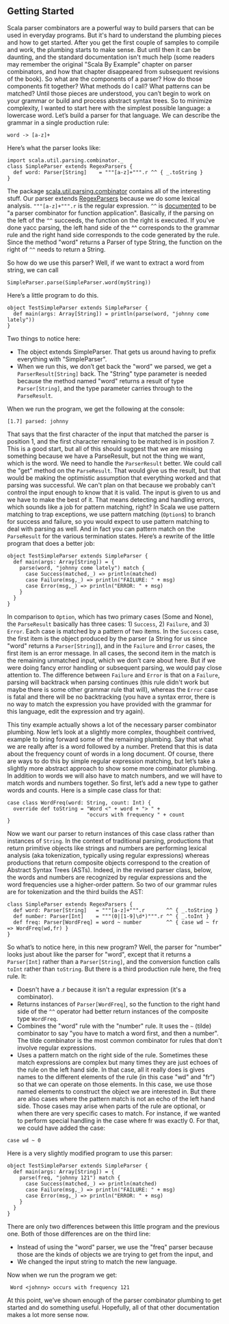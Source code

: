 ## Getting Started

Scala parser combinators are a powerful way to build parsers that can be used in everyday programs. But it's hard to understand the plumbing pieces and how to get started. After you get the first couple of samples to compile and work, the plumbing starts to make sense. But until then it can be daunting, and the standard documentation isn't much help (some readers may remember the original "Scala By Example" chapter on parser combinators, and how that chapter disappeared from subsequent revisions of the book). So what are the components of a parser? How do those components fit together? What methods do I call? What patterns can be matched? Until those pieces are understood, you can’t begin to work on your grammar or build and process abstract syntax trees. So to minimize complexity, I wanted to start here with the simplest possible language: a lowercase word. Let’s build a parser for that language. We can describe the grammar in a single production rule:

```
word -> [a-z]+
```

Here’s what the parser looks like: 


    import scala.util.parsing.combinator._
    class SimpleParser extends RegexParsers {
      def word: Parser[String]    = """[a-z]+""".r ^^ { _.toString }
    }


The package [scala.util.parsing.combinator](http://www.scala-lang.org/files/archive/api/current/scala-parser-combinators/scala/util/parsing/combinator) contains all of the interesting stuff. Our parser extends [RegexParsers](http://www.scala-lang.org/files/archive/api/current/scala-parser-combinators/scala/util/parsing/combinator/RegexParsers.html) because we do some lexical analysis. `"""[a-z]+""".r` is the regular expression. `^^` is [documented](http://www.scala-lang.org/files/archive/api/current/scala-parser-combinators/scala/util/parsing/combinator/Parsers$Parser.html#^^[U](f:T=>U):Parsers.this.Parser[U]) to be "a parser combinator for function application". Basically, if the parsing on the left of the `^^` succeeds, the function on the right is executed. If you've done yacc parsing, the left hand side of the ^^ corresponds to the grammar rule and the right hand side corresponds to the code generated by the rule. Since the method "word" returns a Parser of type String, the function on the right of `^^` needs to return a String.

So how do we use this parser? Well, if we want to extract a word from string, we can call


    SimpleParser.parse(SimpleParser.word(myString))

Here’s a little program to do this.

    object TestSimpleParser extends SimpleParser {
      def main(args: Array[String]) = println(parse(word, "johnny come lately"))
    }


Two things to notice here:
 
* The object extends SimpleParser. That gets us around having to prefix everything with "SimpleParser".
* When we run this, we don’t get back the "word" we parsed, we get a `ParserResult[String]` back. The "String" type parameter is needed because the method named "word" returns a result of type `Parser[String]`, and the type parameter carries through to the `ParseResult`.

When we run the program, we get the following at the console:


    [1.7] parsed: johnny 


That says that the first character of the input that matched the parser is position 1, and the first character remaining to be matched is in position 7. This is a good start, but all of this should suggest that we are missing something because we have a ParseResult, but not the thing we want, which is the word. We need to handle the `ParserResult` better. We could call the "get" method on the `ParseResult`. That would give us the result, but that would be making the optimistic assumption that everything worked and that parsing was successful. We can't plan on that because we probably can't control the input enough to know that it is valid. The input is given to us and we have to make the best of it. That means detecting and handling errors, which sounds like a job for pattern matching, right? In Scala we use pattern matching to trap exceptions, we use pattern matching (`Option`s) to branch for success and failure, so you would expect to use pattern matching to deal with parsing as well. And in fact you can pattern match on the `ParseResult` for the various termination states. Here’s a rewrite of the little program that does a better job:


    object TestSimpleParser extends SimpleParser {
      def main(args: Array[String]) = {    
        parse(word, "johnny come lately") match {
          case Success(matched,_) => println(matched)
          case Failure(msg,_) => println("FAILURE: " + msg)
          case Error(msg,_) => println("ERROR: " + msg)
        }
      }
    }


In comparison to `Option`, which has two primary cases (Some and None), the `ParseResult` basically has three cases: 1) `Success`, 2) `Failure`, and 3) `Error`. Each case is matched by a pattern of two items. In the `Success` case, the first item is the object produced by the parser (a String for us since "word" returns a `Parser[String]`), and in the `Failure` and `Error` cases, the first item is an error message. In all cases, the second item in the match is the remaining unmatched input, which we don’t care about here. But if we were doing fancy error handling or subsequent parsing, we would pay close attention to. The difference between `Failure` and `Error` is that on a `Failure`, parsing will backtrack when parsing continues (this rule didn't work but maybe there is some other grammar rule that will), whereas the `Error` case is fatal and there will be no backtracking (you have a syntax error, there is no way to match the expression you have provided with the grammar for this language, edit the expression and try again).

This tiny example actually shows a lot of the necessary parser combinator plumbing. Now let’s look at a slightly more complex, thoughbeit contrived, example to bring forward some of the remaining plumbing. Say that what we are really after is a word followed by a number. Pretend that this is data about the frequency count of words in a long document. Of course, there are ways to do this by simple regular expression matching, but let’s take a slightly more abstract approach to show some more combinator plumbing. In addition to words we will also have to match numbers, and we will have to match words and numbers together. So first, let’s add a new type to gather words and counts. Here is a simple case class for that:


    case class WordFreq(word: String, count: Int) {
      override def toString = "Word <" + word + "> " +
                              "occurs with frequency " + count
    }

Now we want our parser to return instances of this case class rather than instances of `String`. In the context of traditional parsing, productions that return primitive objects like strings and numbers are performing lexical analysis (aka tokenization, typically using regular expressions) whereas productions that return composite objects correspond to the creation of Abstract Syntax Trees (ASTs). Indeed, in the revised parser class, below, the words and numbers are recognized by regular expressions and the word frequencies use a higher-order pattern. So two of our grammar rules are for tokenization and the third builds the AST:
 
    class SimpleParser extends RegexParsers {
      def word: Parser[String]   = """[a-z]+""".r       ^^ { _.toString }
      def number: Parser[Int]    = """(0|[1-9]\d*)""".r ^^ { _.toInt }
      def freq: Parser[WordFreq] = word ~ number        ^^ { case wd ~ fr => WordFreq(wd,fr) }
    }

So what’s to notice here, in this new program? Well, the parser for "number" looks just about like the parser for "word", except that it returns a `Parser[Int]` rather than a `Parser[String]`, and the conversion function calls `toInt` rather than `toString`. But there is a third production rule here, the freq rule. It:

* Doesn't have a .r because it isn't a regular expression (it's a combinator).
* Returns instances of `Parser[WordFreq]`, so the function to the right hand side of the `^^` operator had better return instances of the composite type `WordFreq`.
* Combines the "word" rule with the "number" rule. It uses the `~` (tilde) combinator to say "you have to match a word first, and then a number". The tilde combinator is the most common combinator for rules that don't involve regular expressions.
* Uses a pattern match on the right side of the rule. Sometimes these match expressions are complex but many times they are just echoes of the rule on the left hand side. In that case, all it really does is gives names to the different elements of the rule (in this case "wd" and "fr") so that we can operate on those elements. In this case, we use those named elements to construct the object we are interested in. But there are also cases where the pattern match is not an echo of the left hand side. Those cases may arise when parts of the rule are optional, or when there are very specific cases to match. For instance, if we wanted to perform special handling in the case where fr was exactly 0. For that, we could have added the case:
```
case wd ~ 0
```

Here is a very slightly modified program to use this parser:
 
    object TestSimpleParser extends SimpleParser {
      def main(args: Array[String]) = {
        parse(freq, "johnny 121") match {
          case Success(matched,_) => println(matched)
          case Failure(msg,_) => println("FAILURE: " + msg)
          case Error(msg,_) => println("ERROR: " + msg)
        }
      }
    }

There are only two differences between this little program and the previous one. Both of those differences are on the third line:

* Instead of using the "word" parser, we use the "freq" parser because those are the kinds of objects we are trying to get from the input, and
* We changed the input string to match the new language.

Now when we run the program we get:

     Word <johnny> occurs with frequency 121
 
At this point, we’ve shown enough of the parser combinator plumbing to get started and do something useful. Hopefully, all of that other documentation makes a lot more sense now.
